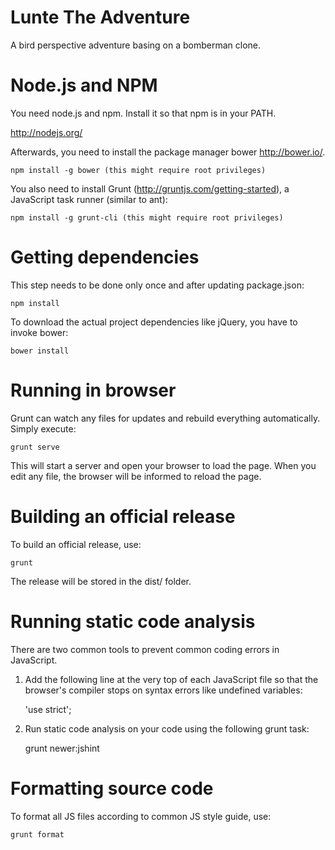 Lunte The Adventure
===================

A bird perspective adventure basing on a bomberman clone.


Node.js and NPM
===============

You need node.js and npm. Install it so that npm is in your PATH.

http://nodejs.org/

Afterwards, you need to install the package manager bower http://bower.io/.

    npm install -g bower (this might require root privileges)

You also need to install Grunt (http://gruntjs.com/getting-started), a
JavaScript task runner (similar to ant):

    npm install -g grunt-cli (this might require root privileges)


Getting dependencies
====================

This step needs to be done only once and after updating package.json:

    npm install

To download the actual project dependencies like jQuery, you have to invoke
bower:

    bower install


Running in browser
==================

Grunt can watch any files for updates and rebuild everything automatically.
Simply execute:

    grunt serve

This will start a server and open your browser to load the page. When you edit
any file, the browser will be informed to reload the page.


Building an official release
============================

To build an official release, use:

    grunt

The release will be stored in the dist/ folder.


Running static code analysis
============================

There are two common tools to prevent common coding errors in JavaScript.

1) Add the following line at the very top of each JavaScript file so that the
browser's compiler stops on syntax errors like undefined variables:

    'use strict';

2) Run static code analysis on your code using the following grunt task:

    grunt newer:jshint


Formatting source code
======================

To format all JS files according to common JS style guide, use:

	grunt format
